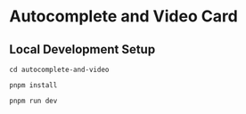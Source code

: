 # Autocomplete and Video Card

## Local Development Setup

```
cd autocomplete-and-video

```

```
pnpm install

```

```
pnpm run dev

```
